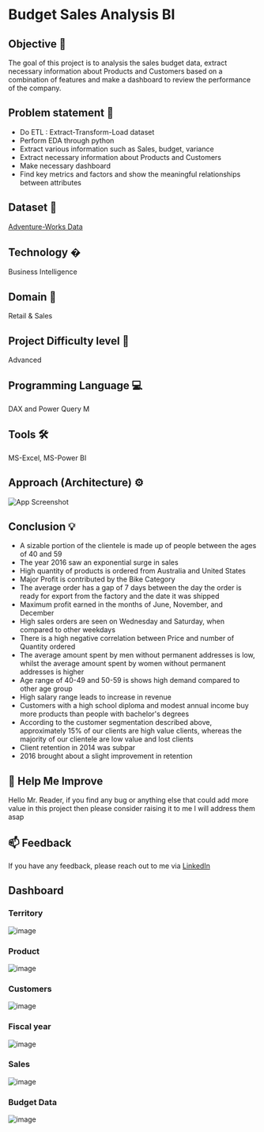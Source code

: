 # Budget Sales Analysis BI
## Objective 🎯
The goal of this project is to analysis the sales budget data, extract necessary information about Products and Customers based on a combination of features and make a dashboard to review the performance of the company.
## Problem statement 📜
- Do ETL : Extract-Transform-Load dataset
- Perform EDA through python
- Extract various information such as Sales, budget, variance
- Extract necessary information about Products and Customers
- Make necessary dashboard
- Find key metrics and factors and show the meaningful relationships between attributes

## Dataset 📀
[Adventure-Works Data](https://drive.google.com/drive/folders/165Pjmfb9W9PGy0rZjHEA22LW0Lt3Y-Q8)

## Technology �
Business Intelligence
## Domain 🛒
Retail & Sales
## Project Difficulty level 🥇
Advanced
## Programming Language 💻
DAX and Power Query M
## Tools 🛠
MS-Excel, MS-Power BI
## Approach (Architecture) ⚙

![App Screenshot](https://user-images.githubusercontent.com/69301816/188277362-3fe42c14-97a2-437e-bb96-4d0c812d0136.JPG)

## Conclusion 💡
- A sizable portion of the clientele is made up of people between the ages of 40 and 59
- The year 2016 saw an exponential surge in sales
- High quantity of products is ordered from Australia and United States
- Major Profit is contributed by the Bike Category
- The average order has a gap of 7 days between the day the order is ready for export from the factory and the date it was shipped
- Maximum profit earned in the months of June, November, and December
- High sales orders are seen on Wednesday and Saturday, when compared to other weekdays
- There is a high negative correlation between Price and number of Quantity ordered
- The average amount spent by men without permanent addresses is low, whilst the average amount spent by women without permanent addresses is higher
- Age range of 40-49 and 50-59 is shows high demand compared to other age group
- High salary range leads to increase in revenue
- Customers with a high school diploma and modest annual income buy more products than people with bachelor's degrees
- According to the customer segmentation described above, approximately 15% of our clients are high value clients, whereas the majority of our clientele are low value and lost clients
- Client retention in 2014 was subpar
- 2016 brought about a slight improvement in retention

## 🎉 Help Me Improve
Hello Mr. Reader, if you find any bug or anything else that could add more value in this project then please consider raising it to me I will address them asap


## 📫 Feedback
If you have any feedback, please reach out to me via [LinkedIn](https://www.linkedin.com/in/adil-anwar-1b480b106)
 
 
## Dashboard

### Territory
![image](https://user-images.githubusercontent.com/93968656/199655044-73d51703-db96-44d3-908d-5b9ea4367a77.png)

### Product
![image](https://user-images.githubusercontent.com/93968656/199655139-ab6aeb4e-066a-4582-8ed6-e5e0d76c5584.png)

### Customers
![image](https://user-images.githubusercontent.com/93968656/199655272-06bda5ef-e069-42c6-aa37-d72a87051aea.png)

### Fiscal year
![image](https://user-images.githubusercontent.com/93968656/199655320-f35ee252-f003-4770-bce6-24067eda3eea.png)

### Sales
![image](https://user-images.githubusercontent.com/93968656/199655346-07db3e86-5238-4c2a-a310-7d8f1e4a3b0a.png)

### Budget Data
![image](https://user-images.githubusercontent.com/93968656/199655379-19fcc2e1-4062-499c-8404-c4ec8c623aba.png)
